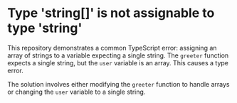 # Type 'string[]' is not assignable to type 'string'

This repository demonstrates a common TypeScript error: assigning an array of strings to a variable expecting a single string.  The `greeter` function expects a single string, but the `user` variable is an array. This causes a type error.

The solution involves either modifying the `greeter` function to handle arrays or changing the `user` variable to a single string.